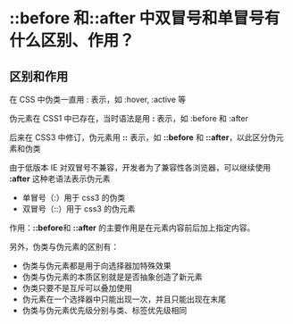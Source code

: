 # ::before 和::after 中双冒号和单冒号有什么区别、作用？

## 区别和作用

在 CSS 中伪类一直用 : 表示，如 :hover, :active 等

伪元素在 CSS1 中已存在，当时语法是用 **:** 表示，如 :before 和 :after

后来在 CSS3 中修订，伪元素用 **::** 表示，如 **::before** 和 **::after**，以此区分伪元素和伪类

由于低版本 IE 对双冒号不兼容，开发者为了兼容性各浏览器，可以继续使用 **:after** 这种老语法表示伪元素

- 单冒号（:）用于 css3 的伪类
- 双冒号（::）用于 css3 的伪元素

作用：**::before**和 **::after** 的主要作用是在元素内容前后加上指定内容。

另外，伪类与伪元素的区别有：

- 伪类与伪元素都是用于向选择器加特殊效果
- 伪类与伪元素的本质区别就是是否抽象创造了新元素
- 伪类只要不是互斥可以叠加使用
- 伪元素在一个选择器中只能出现一次，并且只能出现在末尾
- 伪类与伪元素优先级分别与类、标签优先级相同
